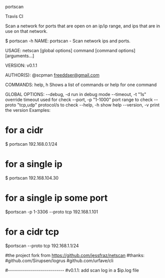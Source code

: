 portscan

Travis CI

Scan a network for ports that are open on an ip/ip range, and ips that are in use on that network.

$ portscan -h
NAME:
   portscan - Scan network ips and ports.

USAGE:
   netscan [global options] command [command options] [arguments...]

VERSION:
   v0.1.1

AUTHOR(S):
   @scpman <freeddser@gmail.com>

COMMANDS:
   help, h  Shows a list of commands or help for one command

GLOBAL OPTIONS:
   --debug, -d          run in debug mode
   --timeout, -t "1s"   override timeout used for check
   --port, -p "1-1000"  port range to check
   --proto "tcp,udp"    protocol/s to check
   --help, -h           show help
   --version, -v        print the version
Examples:

# for a cidr
$ portscan 192.168.0.1/24

# for a single ip
$ portscan 192.168.104.30

# for a single ip some port
$portscan  -p 1-3306   --proto tcp 192.168.1.101 
# for a cidr tcp
$portscan --proto tcp 192.168.1.1/24

#the project fork from https://github.com/jessfraz/netscan
#thanks:
#github.com/Sirupsen/logrus
#github.com/urfave/cli

#----------------------------
#v0.1.1:
add scan log in a $ip.log file
